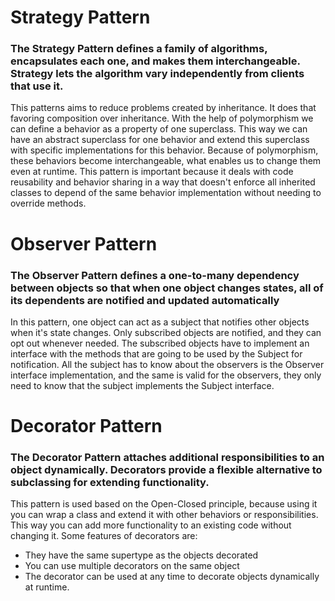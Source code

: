 # Strategy Pattern
### The Strategy Pattern defines a family of algorithms, encapsulates each one, and makes them interchangeable. Strategy lets the algorithm vary independently from clients that use it.
This patterns aims to reduce problems created by inheritance. It does that favoring composition over inheritance.
With the help of polymorphism we can define a behavior as a property of one superclass. This way we can have an abstract superclass for one behavior and extend this superclass with specific implementations for this behavior.
Because of polymorphism, these behaviors become interchangeable, what enables us to change them even at runtime.
This pattern is important because it deals with code reusability and behavior sharing in a way that doesn't enforce all inherited classes to depend of the same behavior implementation without needing to override methods.

# Observer Pattern
### The Observer Pattern defines a one-to-many dependency between objects so that when one object changes states, all of its dependents are notified and updated automatically
In this pattern, one object can act as a subject that notifies other objects when it's state changes.
Only subscribed objects are notified, and they can opt out whenever needed.
The subscribed objects have to implement an interface with the methods that are going to be used by the Subject for notification.
All the subject has to know about the observers is the Observer interface implementation, and the same is valid for the observers, they only need to know that the subject implements the Subject interface.

# Decorator Pattern
### The Decorator Pattern attaches additional responsibilities to an object dynamically. Decorators provide a flexible alternative to subclassing for extending functionality.
This pattern is used based on the Open-Closed principle, because using it you can wrap a class and extend it with other behaviors or responsibilities. This way you can add more functionality to an existing code without changing it.
Some features of decorators are:
- They have the same supertype as the objects decorated
- You can use multiple decorators on the same object
- The decorator can be used at any time to decorate objects dynamically at runtime.
